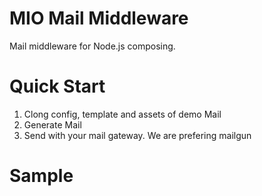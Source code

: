 # MIO Mail Middleware

Mail middleware for Node.js composing.

# Quick Start

1) Clong config, template and assets of demo Mail
2) Generate Mail
3) Send with your mail gateway. We are prefering mailgun

# Sample

